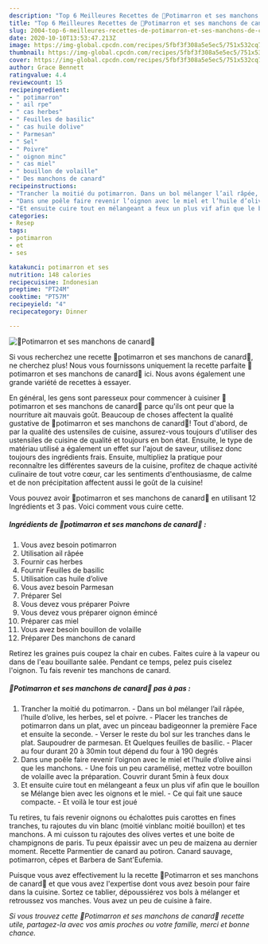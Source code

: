 ```yaml
---
description: "Top 6 Meilleures Recettes de 🍁Potimarron et ses manchons de canard🍁"
title: "Top 6 Meilleures Recettes de 🍁Potimarron et ses manchons de canard🍁"
slug: 2004-top-6-meilleures-recettes-de-potimarron-et-ses-manchons-de-canard
date: 2020-10-10T13:53:47.213Z
image: https://img-global.cpcdn.com/recipes/5fbf3f308a5e5ec5/751x532cq70/🍁potimarron-et-ses-manchons-de-canard🍁-photo-principale-de-la-recette.jpg
thumbnail: https://img-global.cpcdn.com/recipes/5fbf3f308a5e5ec5/751x532cq70/🍁potimarron-et-ses-manchons-de-canard🍁-photo-principale-de-la-recette.jpg
cover: https://img-global.cpcdn.com/recipes/5fbf3f308a5e5ec5/751x532cq70/🍁potimarron-et-ses-manchons-de-canard🍁-photo-principale-de-la-recette.jpg
author: Grace Bennett
ratingvalue: 4.4
reviewcount: 15
recipeingredient:
- " potimarron"
- " ail rpe"
- " cas herbes"
- " Feuilles de basilic"
- " cas huile dolive"
- " Parmesan"
- " Sel"
- " Poivre"
- " oignon minc"
- " cas miel"
- " bouillon de volaille"
- " Des manchons de canard"
recipeinstructions:
- "Trancher la moitié du potimarron. Dans un bol mélanger l’ail râpée, l’huile d’olive, les herbes, sel et poivre. Placer les tranches de potimarron dans un plat, avec un pinceau badigeonner la première Face et ensuite la seconde. Verser le reste du bol sur les tranches dans le plat. Saupoudrer de parmesan. Et Quelques feuilles de basilic. Placer au four durant 20 à 30min tout dépend du four à 190 degrés"
- "Dans une poêle faire revenir l’oignon avec le miel et l’huile d’olive ainsi que les manchons. Une fois un peu caramélisé, mettez votre bouillon de volaille avec la préparation. Couvrir durant 5min à feux doux"
- "Et ensuite cuire tout en mélangeant a feux un plus vif afin que le bouillon se Mélange bien avec les oignons et le miel. Ce qui fait une sauce compacte. Et voilà le tour est joué"
categories:
- Resep
tags:
- potimarron
- et
- ses

katakunci: potimarron et ses 
nutrition: 148 calories
recipecuisine: Indonesian
preptime: "PT24M"
cooktime: "PT57M"
recipeyield: "4"
recipecategory: Dinner

---
```



![🍁Potimarron et ses manchons de canard🍁](https://img-global.cpcdn.com/recipes/5fbf3f308a5e5ec5/751x532cq70/🍁potimarron-et-ses-manchons-de-canard🍁-photo-principale-de-la-recette.jpg)

Si vous recherchez une recette 🍁potimarron et ses manchons de canard🍁, ne cherchez plus! Nous vous fournissons uniquement la recette parfaite 🍁potimarron et ses manchons de canard🍁 ici. Nous avons également une grande variété de recettes à essayer.

En général, les gens sont paresseux pour commencer à cuisiner 🍁potimarron et ses manchons de canard🍁 parce qu'ils ont peur que la nourriture ait mauvais goût. Beaucoup de choses affectent la qualité gustative de 🍁potimarron et ses manchons de canard🍁! Tout d'abord, de par la qualité des ustensiles de cuisine, assurez-vous toujours d'utiliser des ustensiles de cuisine de qualité et toujours en bon état. Ensuite, le type de matériau utilisé a également un effet sur l'ajout de saveur, utilisez donc toujours des ingrédients frais. Ensuite, multipliez la pratique pour reconnaître les différentes saveurs de la cuisine, profitez de chaque activité culinaire de tout votre cœur, car les sentiments d'enthousiasme, de calme et de non précipitation affectent aussi le goût de la cuisine!

<!--inarticleads1-->

Vous pouvez avoir 🍁potimarron et ses manchons de canard🍁 en utilisant 12 Ingrédients et 3 pas. Voici comment vous cuire cette.

##### Ingrédients de 🍁potimarron et ses manchons de canard🍁 :

1. Vous avez besoin  potimarron
1. Utilisation  ail râpée
1. Fournir  cas herbes
1. Fournir  Feuilles de basilic
1. Utilisation  cas huile d’olive
1. Vous avez besoin  Parmesan
1. Préparer  Sel
1. Vous devez vous préparer  Poivre
1. Vous devez vous préparer  oignon émincé
1. Préparer  cas miel
1. Vous avez besoin  bouillon de volaille
1. Préparer  Des manchons de canard


Retirez les graines puis coupez la chair en cubes. Faites cuire à la vapeur ou dans de l&#39;eau bouillante salée. Pendant ce temps, pelez puis ciselez l&#39;oignon. Tu fais revenir tes manchons de canard. 

<!--inarticleads2-->

##### 🍁Potimarron et ses manchons de canard🍁 pas à pas :

1. Trancher la moitié du potimarron. - Dans un bol mélanger l’ail râpée, l’huile d’olive, les herbes, sel et poivre. - Placer les tranches de potimarron dans un plat, avec un pinceau badigeonner la première Face et ensuite la seconde. - Verser le reste du bol sur les tranches dans le plat. Saupoudrer de parmesan. Et Quelques feuilles de basilic. - Placer au four durant 20 à 30min tout dépend du four à 190 degrés
1. Dans une poêle faire revenir l’oignon avec le miel et l’huile d’olive ainsi que les manchons. - Une fois un peu caramélisé, mettez votre bouillon de volaille avec la préparation. Couvrir durant 5min à feux doux
1. Et ensuite cuire tout en mélangeant a feux un plus vif afin que le bouillon se Mélange bien avec les oignons et le miel. - Ce qui fait une sauce compacte. - Et voilà le tour est joué


Tu retires, tu fais revenir oignons ou échalottes puis carottes en fines tranches, tu rajoutes du vin blanc (moitié vinblanc moitié bouillon) et tes manchons. A mi cuisson tu rajoutes des olives vertes et une boite de champignons de paris. Tu peux épaissir avec un peu de maizena au dernier moment. Recette Parmentier de canard au potiron. Canard sauvage, potimarron, cêpes et Barbera de Sant&#39;Eufemia. 

<!--inarticleads1-->

<p>
Puisque vous avez effectivement lu la recette 🍁Potimarron et ses manchons de canard🍁 et que vous avez l'expertise dont vous avez besoin pour faire dans la cuisine. Sortez ce tablier, dépoussiérez vos bols à mélanger et retroussez vos manches. Vous avez un peu de cuisine à faire.
</p>

<p>
<i>Si vous trouvez cette 🍁Potimarron et ses manchons de canard🍁 recette utile, partagez-la avec vos amis proches ou votre famille, merci et bonne chance.</i>
</p>
